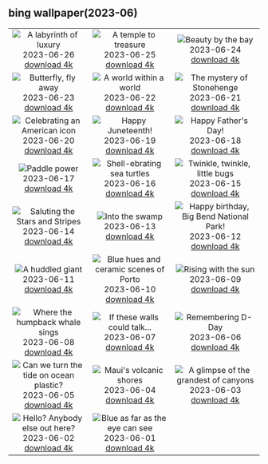 ## bing wallpaper(2023-06)

|  |  |  |
| :----: | :----: | :----: |
| ![A labyrinth of luxury](https://cn.bing.com/th?id=OHR.VillandryGarden_EN-US2096198100_UHD.jpg&pid=hp&w=384&h=216&rs=1&c=4) <br/>2023-06-26 [download 4k](https://cn.bing.com/th?id=OHR.VillandryGarden_EN-US2096198100_UHD.jpg)| ![A temple to treasure](https://cn.bing.com/th?id=OHR.PetraTreasury_EN-US1981994011_UHD.jpg&pid=hp&w=384&h=216&rs=1&c=4) <br/>2023-06-25 [download 4k](https://cn.bing.com/th?id=OHR.PetraTreasury_EN-US1981994011_UHD.jpg)| ![Beauty by the bay](https://cn.bing.com/th?id=OHR.NhaTrang_EN-US1821500559_UHD.jpg&pid=hp&w=384&h=216&rs=1&c=4) <br/>2023-06-24 [download 4k](https://cn.bing.com/th?id=OHR.NhaTrang_EN-US1821500559_UHD.jpg)|
| ![Butterfly, fly away](https://cn.bing.com/th?id=OHR.PollinatorMonarch_EN-US1506878789_UHD.jpg&pid=hp&w=384&h=216&rs=1&c=4) <br/>2023-06-23 [download 4k](https://cn.bing.com/th?id=OHR.PollinatorMonarch_EN-US1506878789_UHD.jpg)| ![A world within a world](https://cn.bing.com/th?id=OHR.PeruAmazon_EN-US1428483038_UHD.jpg&pid=hp&w=384&h=216&rs=1&c=4) <br/>2023-06-22 [download 4k](https://cn.bing.com/th?id=OHR.PeruAmazon_EN-US1428483038_UHD.jpg)| ![The mystery of Stonehenge](https://cn.bing.com/th?id=OHR.StonehengeSalisbury_EN-US1337618356_UHD.jpg&pid=hp&w=384&h=216&rs=1&c=4) <br/>2023-06-21 [download 4k](https://cn.bing.com/th?id=OHR.StonehengeSalisbury_EN-US1337618356_UHD.jpg)|
| ![Celebrating an American icon](https://cn.bing.com/th?id=OHR.EagleTree_EN-US8588984234_UHD.jpg&pid=hp&w=384&h=216&rs=1&c=4) <br/>2023-06-20 [download 4k](https://cn.bing.com/th?id=OHR.EagleTree_EN-US8588984234_UHD.jpg)| ![Happy Juneteenth!](https://cn.bing.com/th?id=OHR.SanFranHall_EN-US0993956473_UHD.jpg&pid=hp&w=384&h=216&rs=1&c=4) <br/>2023-06-19 [download 4k](https://cn.bing.com/th?id=OHR.SanFranHall_EN-US0993956473_UHD.jpg)| ![Happy Father's Day!](https://cn.bing.com/th?id=OHR.TernFather_EN-US0899570111_UHD.jpg&pid=hp&w=384&h=216&rs=1&c=4) <br/>2023-06-18 [download 4k](https://cn.bing.com/th?id=OHR.TernFather_EN-US0899570111_UHD.jpg)|
| ![Paddle power](https://cn.bing.com/th?id=OHR.SurfSanDiego_EN-US0761983664_UHD.jpg&pid=hp&w=384&h=216&rs=1&c=4) <br/>2023-06-17 [download 4k](https://cn.bing.com/th?id=OHR.SurfSanDiego_EN-US0761983664_UHD.jpg)| ![Shell-ebrating sea turtles](https://cn.bing.com/th?id=OHR.HawksbillTurtle_EN-US0640232978_UHD.jpg&pid=hp&w=384&h=216&rs=1&c=4) <br/>2023-06-16 [download 4k](https://cn.bing.com/th?id=OHR.HawksbillTurtle_EN-US0640232978_UHD.jpg)| ![Twinkle, twinkle, little bugs](https://cn.bing.com/th?id=OHR.SmokyFireflies_EN-US8809086301_UHD.jpg&pid=hp&w=384&h=216&rs=1&c=4) <br/>2023-06-15 [download 4k](https://cn.bing.com/th?id=OHR.SmokyFireflies_EN-US8809086301_UHD.jpg)|
| ![Saluting the Stars and Stripes](https://cn.bing.com/th?id=OHR.FlagDayCapitol_EN-US8751000302_UHD.jpg&pid=hp&w=384&h=216&rs=1&c=4) <br/>2023-06-14 [download 4k](https://cn.bing.com/th?id=OHR.FlagDayCapitol_EN-US8751000302_UHD.jpg)| ![Into the swamp](https://cn.bing.com/th?id=OHR.OkefenokeeSwamp_EN-US8688169198_UHD.jpg&pid=hp&w=384&h=216&rs=1&c=4) <br/>2023-06-13 [download 4k](https://cn.bing.com/th?id=OHR.OkefenokeeSwamp_EN-US8688169198_UHD.jpg)| ![Happy birthday, Big Bend National Park!](https://cn.bing.com/th?id=OHR.BigBendAnniv_EN-US8613000977_UHD.jpg&pid=hp&w=384&h=216&rs=1&c=4) <br/>2023-06-12 [download 4k](https://cn.bing.com/th?id=OHR.BigBendAnniv_EN-US8613000977_UHD.jpg)|
| ![A huddled giant](https://cn.bing.com/th?id=OHR.GoliathHeron_EN-US5151186674_UHD.jpg&pid=hp&w=384&h=216&rs=1&c=4) <br/>2023-06-11 [download 4k](https://cn.bing.com/th?id=OHR.GoliathHeron_EN-US5151186674_UHD.jpg)| ![Blue hues and ceramic scenes of Porto](https://cn.bing.com/th?id=OHR.PortugalDay_EN-US8470533567_UHD.jpg&pid=hp&w=384&h=216&rs=1&c=4) <br/>2023-06-10 [download 4k](https://cn.bing.com/th?id=OHR.PortugalDay_EN-US8470533567_UHD.jpg)| ![Rising with the sun](https://cn.bing.com/th?id=OHR.BalloonsTurkey_EN-US8385517143_UHD.jpg&pid=hp&w=384&h=216&rs=1&c=4) <br/>2023-06-09 [download 4k](https://cn.bing.com/th?id=OHR.BalloonsTurkey_EN-US8385517143_UHD.jpg)|
| ![Where the humpback whale sings](https://cn.bing.com/th?id=OHR.PlayfulHumpback_EN-US8290961519_UHD.jpg&pid=hp&w=384&h=216&rs=1&c=4) <br/>2023-06-08 [download 4k](https://cn.bing.com/th?id=OHR.PlayfulHumpback_EN-US8290961519_UHD.jpg)| ![If these walls could talk...](https://cn.bing.com/th?id=OHR.ChacoCulture_EN-US8179442556_UHD.jpg&pid=hp&w=384&h=216&rs=1&c=4) <br/>2023-06-07 [download 4k](https://cn.bing.com/th?id=OHR.ChacoCulture_EN-US8179442556_UHD.jpg)| ![Remembering D-Day](https://cn.bing.com/th?id=OHR.CliffsEtretat_EN-US8125687089_UHD.jpg&pid=hp&w=384&h=216&rs=1&c=4) <br/>2023-06-06 [download 4k](https://cn.bing.com/th?id=OHR.CliffsEtretat_EN-US8125687089_UHD.jpg)|
| ![Can we turn the tide on ocean plastic?](https://cn.bing.com/th?id=OHR.PlasticParrotfish_EN-US8059787303_UHD.jpg&pid=hp&w=384&h=216&rs=1&c=4) <br/>2023-06-05 [download 4k](https://cn.bing.com/th?id=OHR.PlasticParrotfish_EN-US8059787303_UHD.jpg)| ![Maui's volcanic shores](https://cn.bing.com/th?id=OHR.MauiBeach_EN-US7999098369_UHD.jpg&pid=hp&w=384&h=216&rs=1&c=4) <br/>2023-06-04 [download 4k](https://cn.bing.com/th?id=OHR.MauiBeach_EN-US7999098369_UHD.jpg)| ![A glimpse of the grandest of canyons](https://cn.bing.com/th?id=OHR.SouthKaibabTrail_EN-US7932080032_UHD.jpg&pid=hp&w=384&h=216&rs=1&c=4) <br/>2023-06-03 [download 4k](https://cn.bing.com/th?id=OHR.SouthKaibabTrail_EN-US7932080032_UHD.jpg)|
| ![Hello? Anybody else out here?](https://cn.bing.com/th?id=OHR.GemsbokNamibia_EN-US7844189674_UHD.jpg&pid=hp&w=384&h=216&rs=1&c=4) <br/>2023-06-02 [download 4k](https://cn.bing.com/th?id=OHR.GemsbokNamibia_EN-US7844189674_UHD.jpg)| ![Blue as far as the eye can see](https://cn.bing.com/th?id=OHR.ReefAwareness_EN-US4807167780_UHD.jpg&pid=hp&w=384&h=216&rs=1&c=4) <br/>2023-06-01 [download 4k](https://cn.bing.com/th?id=OHR.ReefAwareness_EN-US4807167780_UHD.jpg)|
